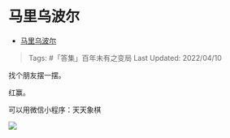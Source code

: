 # 马里乌波尔

- [马里乌波尔](https://zhuanlan.zhihu.com/p/496185451)

>Tags: #「答集」百年未有之变局 
>Last Updated: 2022/04/10

找个朋友摆一摆。

红赢。

可以用微信小程序：天天象棋

![](https://pic3.zhimg.com/80/v2-c3731047a38367a25b6b02f586c63d9a_1440w.jpg)
